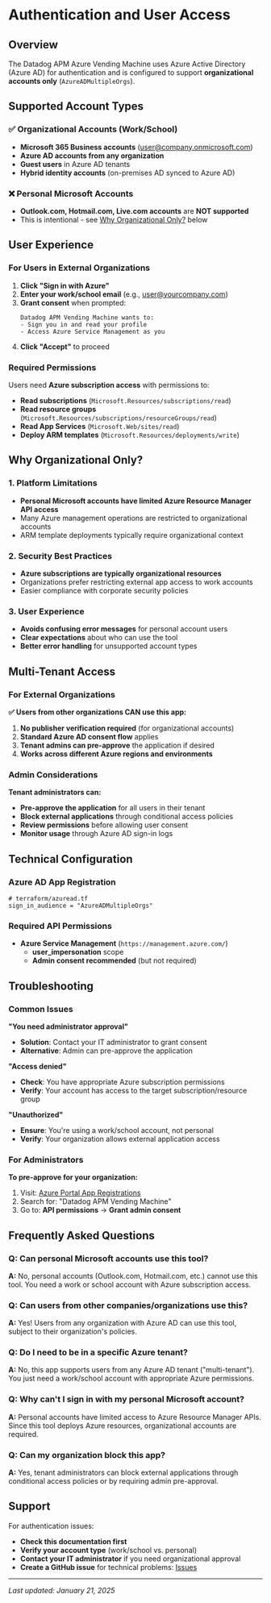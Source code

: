 # Authentication and User Access

## Overview

The Datadog APM Azure Vending Machine uses Azure Active Directory (Azure AD) for authentication and is configured to support **organizational accounts only** (`AzureADMultipleOrgs`).

## Supported Account Types

### ✅ **Organizational Accounts (Work/School)**
- **Microsoft 365 Business accounts** (user@company.onmicrosoft.com)
- **Azure AD accounts from any organization**
- **Guest users** in Azure AD tenants
- **Hybrid identity accounts** (on-premises AD synced to Azure AD)

### ❌ **Personal Microsoft Accounts**
- **Outlook.com, Hotmail.com, Live.com accounts** are **NOT supported**
- This is intentional - see [Why Organizational Only?](#why-organizational-only) below

## User Experience

### For Users in External Organizations

1. **Click "Sign in with Azure"**
2. **Enter your work/school email** (e.g., user@yourcompany.com)
3. **Grant consent** when prompted:
   ```
   Datadog APM Vending Machine wants to:
   - Sign you in and read your profile
   - Access Azure Service Management as you
   ```
4. **Click "Accept"** to proceed

### Required Permissions

Users need **Azure subscription access** with permissions to:
- **Read subscriptions** (`Microsoft.Resources/subscriptions/read`)
- **Read resource groups** (`Microsoft.Resources/subscriptions/resourceGroups/read`)
- **Read App Services** (`Microsoft.Web/sites/read`)
- **Deploy ARM templates** (`Microsoft.Resources/deployments/write`)

## Why Organizational Only?

### 1. **Platform Limitations**
- **Personal Microsoft accounts have limited Azure Resource Manager API access**
- Many Azure management operations are restricted to organizational accounts
- ARM template deployments typically require organizational context

### 2. **Security Best Practices**
- **Azure subscriptions are typically organizational resources**
- Organizations prefer restricting external app access to work accounts
- Easier compliance with corporate security policies

### 3. **User Experience**
- **Avoids confusing error messages** for personal account users
- **Clear expectations** about who can use the tool
- **Better error handling** for unsupported account types

## Multi-Tenant Access

### For External Organizations

**✅ Users from other organizations CAN use this app:**

1. **No publisher verification required** (for organizational accounts)
2. **Standard Azure AD consent flow** applies
3. **Tenant admins can pre-approve** the application if desired
4. **Works across different Azure regions and environments**

### Admin Considerations

**Tenant administrators can:**
- **Pre-approve the application** for all users in their tenant
- **Block external applications** through conditional access policies
- **Review permissions** before allowing user consent
- **Monitor usage** through Azure AD sign-in logs

## Technical Configuration

### Azure AD App Registration
```hcl
# terraform/azuread.tf
sign_in_audience = "AzureADMultipleOrgs"
```


### Required API Permissions
- **Azure Service Management** (`https://management.azure.com/`)
  - **user_impersonation** scope
  - **Admin consent recommended** (but not required)

## Troubleshooting

### Common Issues

**"You need administrator approval"**
- **Solution**: Contact your IT administrator to grant consent
- **Alternative**: Admin can pre-approve the application

**"Access denied"** 
- **Check**: You have appropriate Azure subscription permissions
- **Verify**: Your account has access to the target subscription/resource group

**"Unauthorized"**
- **Ensure**: You're using a work/school account, not personal
- **Verify**: Your organization allows external application access

### For Administrators

**To pre-approve for your organization:**
1. Visit: [Azure Portal App Registrations](https://portal.azure.com/#view/Microsoft_AAD_IAM/ActiveDirectoryMenuBlade/~/RegisteredApps)
2. Search for: "Datadog APM Vending Machine"
3. Go to: **API permissions** → **Grant admin consent**

## Frequently Asked Questions

### Q: Can personal Microsoft accounts use this tool?
**A:** No, personal accounts (Outlook.com, Hotmail.com, etc.) cannot use this tool. You need a work or school account with Azure subscription access.

### Q: Can users from other companies/organizations use this?
**A:** Yes! Users from any organization with Azure AD can use this tool, subject to their organization's policies.

### Q: Do I need to be in a specific Azure tenant?
**A:** No, this app supports users from any Azure AD tenant ("multi-tenant"). You just need a work/school account with appropriate Azure permissions.

### Q: Why can't I sign in with my personal Microsoft account?
**A:** Personal accounts have limited access to Azure Resource Manager APIs. Since this tool deploys Azure resources, organizational accounts are required.

### Q: Can my organization block this app?
**A:** Yes, tenant administrators can block external applications through conditional access policies or by requiring admin pre-approval.

## Support

For authentication issues:
- **Check this documentation first**
- **Verify your account type** (work/school vs. personal)
- **Contact your IT administrator** if you need organizational approval
- **Create a GitHub issue** for technical problems: [Issues](https://github.com/petems/azure-app-services-for-datadog-vending-machine/issues)

---

*Last updated: January 21, 2025* 